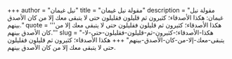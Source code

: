 +++
author = "نيل غيمان"
title = "مقولة نيل غيمان"
description = "مقولة نيل غيمان: هكذا الأصدقاء؛ كثيرون ثم قليلون فقليلون حتى لا يتبقى معك إلا من كان الأصدق بينهم."
quote = '''هكذا الأصدقاء؛ كثيرون ثم قليلون فقليلون حتى لا يتبقى معك إلا من كان الأصدق بينهم.''' 
slug = "هكذا-الأصدقاء؛-كثيرون-ثم-قليلون-فقليلون-حتى-لا-يتبقى-معك-إلا-من-كان-الأصدق-بينهم"
+++
هكذا الأصدقاء؛ كثيرون ثم قليلون فقليلون حتى لا يتبقى معك إلا من كان الأصدق بينهم.
